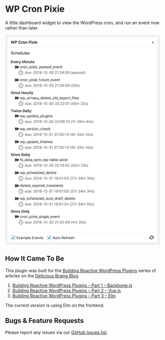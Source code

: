 # WP Cron Pixie

A little dashboard widget to view the WordPress cron, and run an event now rather than later.

![Screenshot](assets/screenshot-1.png)

## How It Came To Be
This plugin was built for the [Building Reactive WordPress Plugins](https://deliciousbrains.com/building-reactive-wordpress-plugins/) series of articles on the [Delicious Brains Blog](https://deliciousbrains.com/blog/).

1. [Building Reactive WordPress Plugins – Part 1 – Backbone.js](https://deliciousbrains.com/building-reactive-wordpress-plugins-part-1-backbone-js/)
1. [Building Reactive WordPress Plugins – Part 2 – Vue.js](https://deliciousbrains.com/building-reactive-wordpress-plugins-part-2-vue-js/)
1. [Building Reactive WordPress Plugins – Part 3 – Elm](https://deliciousbrains.com/building-reactive-wordpress-plugins-part-3-elm/)

The current version is using Elm on the frontend.

## Bugs & Feature Requests
Please report any issues via our [GitHub Issues list](https://github.com/ianmjones/wp-cron-pixie/issues).
